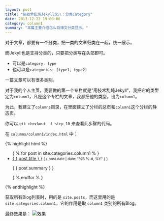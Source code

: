 ```yaml
---
layout: post
title: "用技术乱炖Jekyll之八：分类Category"
date: 2013-12-22 19:00:00
category: column1
summary: "本篇主要介绍怎么将博文分类显示。"
---
```


对于文章，都要有一个分类，把一类的文章归类在一起，统一展示。

而Jekyll也是支持分类的，只要把分类写在头部即可。

* 可以是`category: type`
* 也可以是`categories: [type1, type2]`

一篇文章可以有很多类别。

对于我的个人主页，我要做的第一个专栏就是“用技术乱炖Jekyll”，我把它的类型定为`column1`，凡是这个专栏的文章，我都把他的类型，设为`column1`。

为此，我建立了`columns`目录，在里面建立了分栏的总页和`column1`这个分栏的静态页。

你可以 `git checkout -f step_10` 来查看此步骤的代码。

在 `columns/column1/index.html` 中：

{% highlight html %}
    <ul>
        { % for post in site.categories.column1 % }
        <li>
            <a href="{ { post.url } }">{ { post.title } }</a>
            <small>{ { post.date | date: "%B %-d, %Y" } }</small>
            <p>{ { post.summary } }</p>
        </li>
        { % endfor % }
    </ul>
{% endhighlight %}

获取所有Blog列表时，用的是 `site.posts`，而这里用的是 `site.categories.column1`，它的作用是取 `column1` 类别的所有Blog。

最终效果是：
![效果](http://ww1.sinaimg.cn/large/71c50075jw1ebst4ilezuj20o50buwgz.jpg)